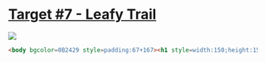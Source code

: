 # [Target #7 - Leafy Trail](https://cssbattle.dev/play/7)

![](https://cssbattle.dev/targets/7.png)

```HTML
<body bgcolor=0B2429 style=padding:67+167><h1 style=width:150;height:150;border-radius:67%0;background:#f3ac3c;box-shadow:-53q+0#998235,-106q+0#1a4341;>
```